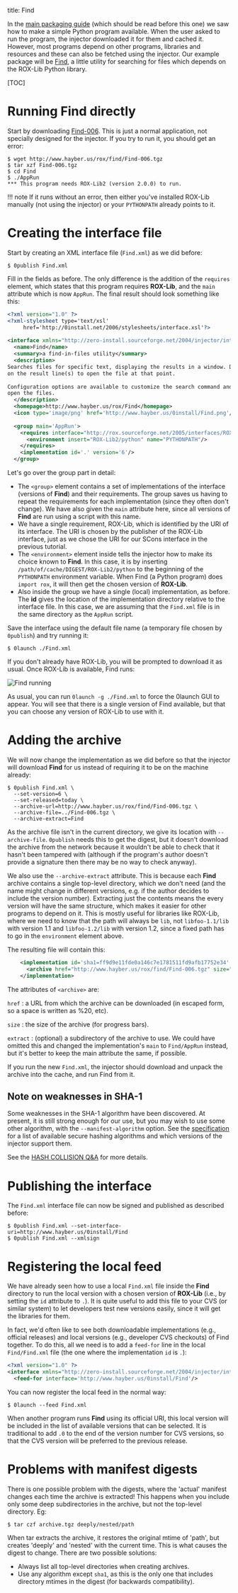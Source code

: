 title: Find

In the [main packaging guide](../guide-gui.md) (which should be read before this one) we saw how to make a simple Python program available. When the user asked to run the program, the injector downloaded it for them and cached it. However, most programs depend on other programs, libraries and resources and these can also be fetched using the injector. Our example package will be [Find](http://www.hayber.us/rox/Find), a little utility for searching for files which depends on the ROX-Lib Python library.

[TOC]

# Running Find directly

Start by downloading [Find-006](http://www.hayber.us/rox/find/Find-006.tgz). This is just a normal application, not specially designed for the injector. If you try to run it, you should get an error:

```shell
$ wget http://www.hayber.us/rox/find/Find-006.tgz
$ tar xzf Find-006.tgz
$ cd Find
$ ./AppRun
*** This program needs ROX-Lib2 (version 2.0.0) to run.
```

!!! note
    If it runs without an error, then either you've installed ROX-Lib manually (not using the injector) or your `PYTHONPATH` already points to it.

# Creating the interface file

Start by creating an XML interface file (`Find.xml`) as we did before:

```shell
$ 0publish Find.xml
```

Fill in the fields as before. The only difference is the addition of the `requires` element, which states that this program requires **ROX-Lib**, and the `main` attribute which is now `AppRun`. The final result should look something like this:

```xml
<?xml version="1.0" ?>
<?xml-stylesheet type='text/xsl'
     href='http://0install.net/2006/stylesheets/interface.xsl'?>
 
<interface xmlns="http://zero-install.sourceforge.net/2004/injector/interface">
  <name>Find</name>
  <summary>a find-in-files utility</summary>
  <description>
Searches files for specific text, displaying the results in a window. Double click
on the result line(s) to open the file at that point.
 
Configuration options are available to customize the search command and the editor with which to
open the files.
  </description>
  <homepage>http://www.hayber.us/rox/Find</homepage>
  <icon type='image/png' href='http://www.hayber.us/0install/Find.png'/>
 
  <group main='AppRun'>
    <requires interface="http://rox.sourceforge.net/2005/interfaces/ROX-Lib">
      <environment insert="ROX-Lib2/python" name="PYTHONPATH"/>
    </requires>
    <implementation id='.' version='6'/>
  </group>
```

Let's go over the group part in detail:

- The `<group>` element contains a set of implementations of the interface (versions of **Find**) and their requirements. The group saves us having to repeat the requirements for each implementation (since they often don't change). We have also given the `main` attribute here, since all versions of **Find** are run using a script with this name.
- We have a single requirement, ROX-Lib, which is identified by the URI of its interface. The URI is chosen by the publisher of the ROX-Lib interface, just as we chose the URI for our SCons interface in the previous tutorial.
- The `<environment>` element inside tells the injector how to make its choice known to **Find**. In this case, it is by inserting `/path/of/cache/DIGEST/ROX-Lib2/python` to the beginning of the `PYTHONPATH` environment variable. When Find (a Python program) does `import rox`, it will then get the chosen version of **ROX-Lib**.
- Also inside the group we have a single (local) implementation, as before. The **id** gives the location of the implementation directory relative to the interface file. In this case, we are assuming that the `Find.xml` file is in the same directory as the `AppRun` script.

Save the interface using the default file name (a temporary file chosen by `0publish`) and try running it:

```shell
$ 0launch ./Find.xml
```

If you don't already have ROX-Lib, you will be prompted to download it as usual. Once ROX-Lib is available, Find runs:

![Find running](../../img/screens/find.png)

As usual, you can run `0launch -g ./Find.xml` to force the 0launch GUI to appear. You will see that there is a single version of Find available, but that you can choose any version of ROX-Lib to use with it.

# Adding the archive

We will now change the implementation as we did before so that the injector will download **Find** for us instead of requiring it to be on the machine already:

```shell
$ 0publish Find.xml \
  --set-version=6 \
  --set-released=today \
  --archive-url=http://www.hayber.us/rox/find/Find-006.tgz \
  --archive-file=../Find-006.tgz \
  --archive-extract=Find
```

As the archive file isn't in the current directory, we give its location with `--archive-file`. `0publish` needs this to get the digest, but it doesn't download the archive from the network because it wouldn't be able to check that it hasn't been tampered with (although if the program's author doesn't provide a signature then there may be no way to check anyway).

We also use the `--archive-extract` attribute. This is because each **Find** archive contains a single top-level directory, which we don't need (and the name might change in different versions, e.g. if the author decides to include the version number). Extracting just the contents means the every version will have the same structure, which makes it easier for other programs to depend on it. This is mostly useful for libraries like ROX-Lib, where we need to know that the path will always be `lib`, not `libfoo-1.1/lib` with version 1.1 and `libfoo-1.2/lib` with version 1.2, since a fixed path has to go in the `environment` element above.

The resulting file will contain this:

```xml
    <implementation id='sha1=ff9d9e11fde0a146c7e1781511fd9afb17752e34' released="2006-05-19" version='6'>
      <archive href="http://www.hayber.us/rox/find/Find-006.tgz" size="23161" extract='Find'/>
    </implementation>
```

The attributes of `<archive>` are:

`href`
: a URL from which the archive can be downloaded (in escaped form, so a space is written as %20, etc).

`size`
: the size of the archive (for progress bars).

`extract`
: (optional) a subdirectory of the archive to use. We could have omitted this and changed the implementation's `main` to `Find/AppRun` instead, but it's better to keep the main attribute the same, if possible.

If you run the new `Find.xml`, the injector should download and unpack the archive into the cache, and run Find from it.

## Note on weaknesses in SHA-1

Some weaknesses in the SHA-1 algorithm have been discovered. At present, it is still strong enough for our use, but you may wish to use some other algorithm, with the `--manifest-algorithm` option. See the [specification](../../specifications/manifest.md#algorithms) for a list of available secure hashing algorithms and which versions of the injector support them.

See the [HASH COLLISION Q&A](http://www.cryptography.com/cnews/hash.html) for more details.

# Publishing the interface

The `Find.xml` interface file can now be signed and published as described before:

```shell
$ 0publish Find.xml --set-interface-uri=http://www.hayber.us/0install/Find
$ 0publish Find.xml --xmlsign
```

# Registering the local feed

We have already seen how to use a local `Find.xml` file inside the **Find** directory to run the local version with a chosen version of **ROX-Lib** (i.e., by setting the `id` attribute to `.`). It is quite useful to add this file to your CVS (or similar system) to let developers test new versions easily, since it will get the libraries for them.

In fact, we'd often like to see both downloadable implementations (e.g., official releases) and local versions (e.g., developer CVS checkouts) of Find together. To do this, all we need is to add a `feed-for` line in the local `Find/Find.xml` file (the one where the implementation `id` is `.`):

```xml
<?xml version="1.0" ?>
<interface xmlns="http://zero-install.sourceforge.net/2004/injector/interface">
  <feed-for interface='http://www.hayber.us/0install/Find'/>
```

You can now register the local feed in the normal way:

```shell
$ 0launch --feed Find.xml
```

When another program runs **Find** using its official URI, this local version will be included in the list of available versions that can be selected. It is traditional to add `.0` to the end of the version number for CVS versions, so that the CVS version will be preferred to the previous release.

# Problems with manifest digests

There is one possible problem with the digests, where the 'actual' manifest changes each time the archive is extracted! This happens when you include only some deep subdirectories in the archive, but not the top-level directory. Eg:

```shell
$ tar czf archive.tgz deeply/nested/path
```

When tar extracts the archive, it restores the original mtime of 'path', but creates 'deeply' and 'nested' with the current time. This is what causes the digest to change. There are two possible solutions:

- Always list all top-level directories when creating archives.
- Use any algorithm except `sha1`, as this is the only one that includes directory mtimes in the digest (for backwards compatibility).
